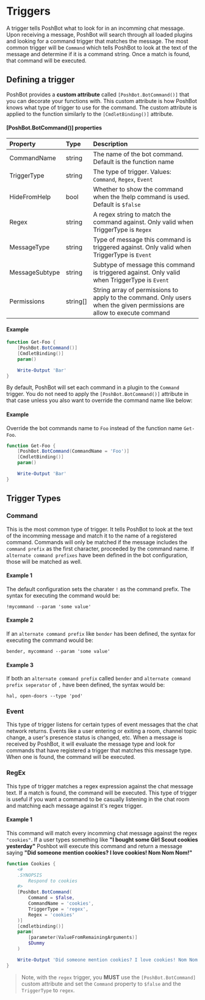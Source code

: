 
# Triggers

A trigger tells PoshBot what to look for in an incomming chat message.
Upon receiving a message, PoshBot will search through all loaded plugins and looking for a command trigger that matches the message.
The most common trigger will be `Command` which tells PoshBot to look at the text of the message and determine if it is a command string.
Once a match is found, that command will be executed.

## Defining a trigger

PoshBot provides a **custom attribute** called `[PoshBot.BotCommand()]` that you can decorate your functions with.
This custom attribute is how PoshBot knows what type of trigger to use for the command.
The custom attribute is applied to the function similarly to the `[CmdletBinding()]` attribute.

#### [PoshBot.BotCommand()] properties

| Property       | Type     | Description |
| :--------------|:---------|:------------|
| CommandName    | string   | The name of the bot command. Default is the function name
| TriggerType    | string   | The type of trigger. Values: `Command`, `Regex`, `Event`
| HideFromHelp   | bool     | Whether to show the command when the !help command is used. Default is `$false`
| Regex          | string   | A regex string to match the command against. Only valid when TriggerType is `Regex`
| MessageType    | string   | Type of message this command is triggered against. Only valid when TriggerType is `Event`
| MessageSubtype | string   | Subtype of message this command is triggered against. Only valid when TriggerType is `Event`
| Permissions    | string[] | String array of permissions to apply to the command. Only users when the given permissions are allow to execute command

#### Example

```powershell
function Get-Foo {
    [PoshBot.BotCommand()]
    [CmdletBinding()]
    param()

    Write-Output 'Bar'
}
```

By default, PoshBot will set each command in a plugin to the `Command` trigger.
You do not need to apply the `[PoshBot.BotCommand()]` attribute in that case unless you also want to override the command name like below:

#### Example

Override the bot commands name to `Foo` instead of the function name `Get-Foo`.

```powershell
function Get-Foo {
    [PoshBot.BotCommand(CommandName = 'Foo')]
    [CmdletBinding()]
    param()

    Write-Output 'Bar'
}

```

## Trigger Types

### Command

This is the most common type of trigger.
It tells PoshBot to look at the text of the incomming message and match it to the name of a registered command.
Commands will only be matched if the message includes the `command prefix` as the first character, proceeded by the command name.
If `alternate command prefixes` have been defined in the bot configuration, those will be matched as well.

#### Example 1

The default configuration sets the charater `!` as the command prefix.
The syntax for executing the command would be:

```
!mycommand --param 'some value'
```

#### Example 2

If an `alternate command prefix` like `bender` has been defined, the syntax for executing the command would be:

```
bender, mycommand --param 'some value'
```

#### Example 3

If both an `alternate command prefix` called `bender` and `alternate command prefix seperator` of `,` have been defined, the syntax would be:

```
hal, open-doors --type 'pod'
```

### Event

This type of trigger listens for certain types of event messages that the chat network returns.
Events like a user entering or exiting a room, channel topic change, a user's presence status is changed, etc.
When a message is received by PoshBot, it will evaluate the message type and look for commands that have registered a trigger that matches this message type.
When one is found, the command will be executed.

### RegEx

This type of trigger matches a regex expression against the chat message text.
If a match is found, the command will be executed.
This type of trigger is useful if you want a command to be casually listening in the chat room and matching each message against it's regex trigger.

#### Example 1

This command will match every incomming chat message against the regex `"cookies"`.
If a user types something like **"I bought some Girl Scout cookies yesterday"** Poshbot will execute this command and return a message saying **"Did someone mention cookies? I love cookies! Nom Nom Nom!"**

```powershell
function Cookies {
    <#
    .SYNOPSIS
        Respond to cookies
    #>
    [PoshBot.BotCommand(
        Command = $false,
        CommandName = 'cookies',
        TriggerType = 'regex',
        Regex = 'cookies'
    )]
    [cmdletbinding()]
    param(
        [parameter(ValueFromRemainingArguments)]
        $Dummy
    )

    Write-Output 'Did someone mention cookies? I love cookies! Nom Nom Nom!'
}
```

> Note, with the `regex` trigger, you **MUST** use the `[PoshBot.BotCommand]` custom attribute and set the `Command` property to `$false` and the `TriggerType` to `regex`.
